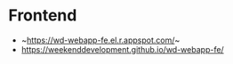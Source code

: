 # Frontend

* ~https://wd-webapp-fe.el.r.appspot.com/~
* https://weekenddevelopment.github.io/wd-webapp-fe/
